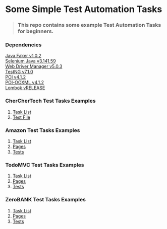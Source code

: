 # Some Simple Test Automation Tasks
> ### This repo contains some example Test Automation Tasks for beginners.

### Dependencies
[Java Faker v1.0.2](https://mvnrepository.com/artifact/com.github.javafaker/javafaker)<br>
[Selenium Java v3.141.59](https://mvnrepository.com/artifact/org.seleniumhq.selenium/selenium-java)<br>
[Web Driver Manager v5.0.3](https://mvnrepository.com/artifact/io.github.bonigarcia/webdrivermanager)<br>
[TestNG v7.1.0](https://mvnrepository.com/artifact/org.testng/testng/7.1.0)<br>
[POI v4.1.2](https://mvnrepository.com/artifact/org.apache.poi/poi)<br>
[POI-OOXML v4.1.2](https://mvnrepository.com/artifact/org.apache.poi/poi-ooxml)<br>
[Lombok vRELEASE](https://mvnrepository.com/artifact/org.projectlombok/lombok)<br>

### CherCherTech Test Tasks Examples
1. [Task List](https://github.com/esalkan/TestAutomationTasks/blob/master/src/test/java/com/cherchertech/Task)<br>
2. [Test File](https://github.com/esalkan/TestAutomationTasks/blob/master/src/test/java/com/cherchertech/CherCherTest.java)<br>

### Amazon Test Tasks Examples
1. [Task List](https://github.com/esalkan/TestAutomationTasks/blob/master/src/test/java/com/amazon/Tasks)<br>
2. [Pages](https://github.com/esalkan/TestAutomationTasks/tree/master/src/test/java/com/amazon/pages)<br>
3. [Tests](https://github.com/esalkan/TestAutomationTasks/tree/master/src/test/java/com/amazon/tests)<br>

### TodoMVC Test Tasks Examples
1. [Task List](https://github.com/esalkan/TestAutomationTasks/blob/master/src/test/java/com/todomvc/Taks)<br>
2. [Pages](https://github.com/esalkan/TestAutomationTasks/tree/master/src/test/java/com/todomvc/pages)<br>
3. [Tests](https://github.com/esalkan/TestAutomationTasks/tree/master/src/test/java/com/todomvc/tests)<br>

### ZeroBANK Test Tasks Examples
1. [Task List](https://github.com/esalkan/TestAutomationTasks/blob/master/src/test/java/com/zerobank/Tasks)<br>
2. [Pages](https://github.com/esalkan/TestAutomationTasks/tree/master/src/test/java/com/zerobank/pages)<br>
3. [Tests](https://github.com/esalkan/TestAutomationTasks/tree/master/src/test/java/com/zerobank/tests)<br>
